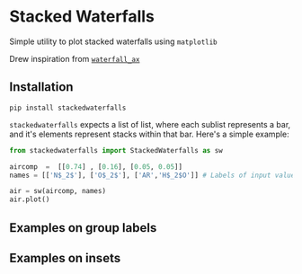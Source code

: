 # Stacked Waterfalls

Simple utility to plot stacked waterfalls using `matplotlib`

Drew inspiration from [`waterfall_ax`](https://github.com/microsoft/waterfall_ax)

## Installation

```
pip install stackedwaterfalls
```

`stackedwaterfalls` expects a list of list, where each sublist represents a bar, and it's elements represent stacks within that bar.
Here's a simple example:
```python
from stackedwaterfalls import StackedWaterfalls as sw

aircomp  =  [[0.74] , [0.16], [0.05, 0.05]]
names = [['N$_2$'], ['O$_2$'], ['AR','H$_2$O']] # Labels of input values

air = sw(aircomp, names)
air.plot()
```

## Examples on group labels

## Examples on insets

